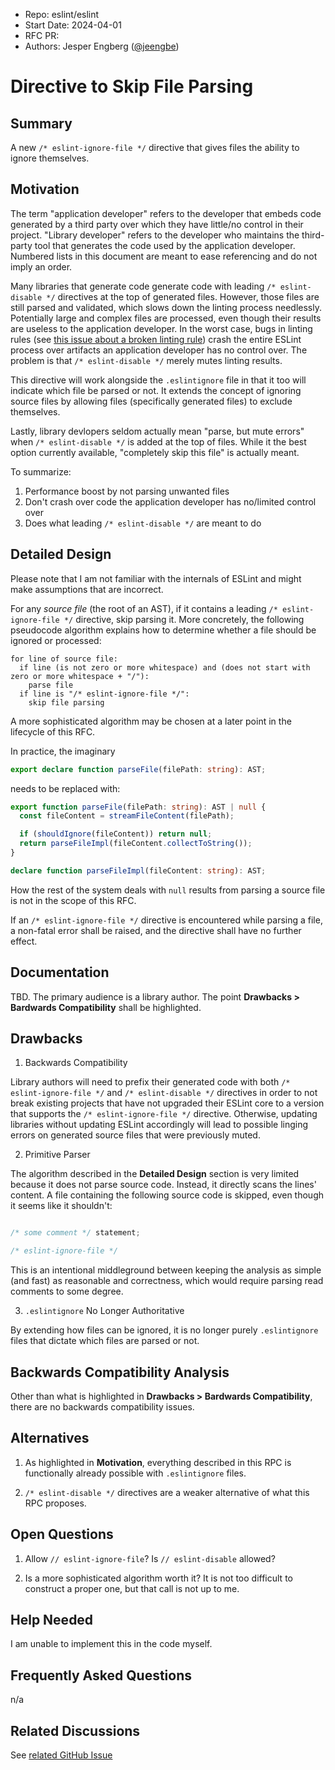 - Repo: eslint/eslint
- Start Date: 2024-04-01
- RFC PR:
- Authors: Jesper Engberg ([@jeengbe](https://github.com/jeengbe))

# Directive to Skip File Parsing

## Summary

A new `/* eslint-ignore-file */` directive that gives files the ability to ignore themselves.

## Motivation

The term "application developer" refers to the developer that embeds code generated by a third party over which they have little/no control in their project. "Library developer" refers to the developer who maintains the third-party tool that generates the code used by the application developer. Numbered lists in this document are meant to ease referencing and do not imply an order.


Many libraries that generate code generate code with leading `/* eslint-disable */` directives at the top of generated files. However, those files are still parsed and validated, which slows down the linting process needlessly. Potentially large and complex files are processed, even though their results are useless to the application developer. In the worst case, bugs in linting rules (see [this issue about a broken linting rule](https://github.com/eslint/eslint/issues/18022)) crash the entire ESLint process over artifacts an application developer has no control over. The problem is that `/* eslint-disable */` merely mutes linting results.

This directive will work alongside the `.eslintignore` file in that it too will indicate which file be parsed or not. It extends the concept of ignoring source files by allowing files (specifically generated files) to exclude themselves.

Lastly, library devlopers seldom actually mean "parse, but mute errors" when `/* eslint-disable */` is added at the top of files. While it the best option currently available, "completely skip this file" is actually meant.

To summarize:

1. Performance boost by not parsing unwanted files
2. Don't crash over code the application developer has no/limited control over
3. Does what leading `/* eslint-disable */` are meant to do

## Detailed Design

Please note that I am not familiar with the internals of ESLint and might make assumptions that are incorrect.

For any _source file_ (the root of an AST), if it contains a leading `/* eslint-ignore-file */` directive, skip parsing it. More concretely, the following pseudocode algorithm explains how to determine whether a file should be ignored or processed:

```
for line of source file:
  if line (is not zero or more whitespace) and (does not start with zero or more whitespace + "/"):
    parse file
  if line is "/* eslint-ignore-file */":
    skip file parsing
```

A more sophisticated algorithm may be chosen at a later point in the lifecycle of this RFC.

In practice, the imaginary

```ts
export declare function parseFile(filePath: string): AST;
```

needs to be replaced with:

```ts
export function parseFile(filePath: string): AST | null {
  const fileContent = streamFileContent(filePath);

  if (shouldIgnore(fileContent)) return null;
  return parseFileImpl(fileContent.collectToString());
}

declare function parseFileImpl(fileContent: string): AST;
```

How the rest of the system deals with `null` results from parsing a source file is not in the scope of this RFC.

If an `/* eslint-ignore-file */` directive is encountered while parsing a file, a non-fatal error shall be raised, and the directive shall have no further effect.

## Documentation

TBD. The primary audience is a library author. The point **Drawbacks > Bardwards Compatibility** shall be highlighted.

## Drawbacks

1. Backwards Compatibility

Library authors will need to prefix their generated code with both `/* eslint-ignore-file */` and `/* eslint-disable */` directives in order to not break existing projects that have not upgraded their ESLint core to a version that supports the `/* eslint-ignore-file */` directive. Otherwise, updating libraries without updating ESLint accordingly will lead to possible linging errors on generated source files that were previously muted.

2. Primitive Parser

The algorithm described in the **Detailed Design** section is very limited because it does not parse source code. Instead, it directly scans the lines' content. A file containing the following source code is skipped, even though it seems like it shouldn't:

```ts

/* some comment */ statement;

/* eslint-ignore-file */
```

This is an intentional middleground between keeping the analysis as simple (and fast) as reasonable and correctness, which would require parsing read comments to some degree.

3. `.eslintignore` No Longer Authoritative

By extending how files can be ignored, it is no longer purely `.eslintignore` files that dictate which files are parsed or not.

## Backwards Compatibility Analysis

Other than what is highlighted in **Drawbacks > Bardwards Compatibility**, there are no backwards compatibility issues.

## Alternatives

1. As highlighted in **Motivation**, everything described in this RPC is functionally already possible with `.eslintignore` files.

2. `/* eslint-disable */` directives are a weaker alternative of what this RPC proposes.

## Open Questions

1. Allow `// eslint-ignore-file`? Is `// eslint-disable` allowed?

2. Is a more sophisticated algorithm worth it? It is not too difficult to construct a proper one, but that call is not up to me.

## Help Needed

I am unable to implement this in the code myself.

## Frequently Asked Questions

n/a

## Related Discussions

See [related GitHub Issue](https://github.com/eslint/eslint/issues/18028)
